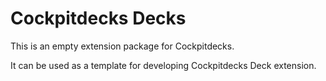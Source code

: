 # Cockpitdecks Decks

This is an empty extension package for Cockpitdecks.

It can be used as a template for developing Cockpitdecks Deck extension.
 